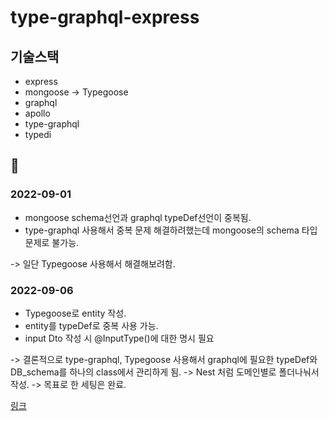 # type-graphql-express

## 기술스택

-   express
-   mongoose -> Typegoose
-   graphql
-   apollo
-   type-graphql
-   typedi

## 🚀

### 2022-09-01

-   mongoose schema선언과 graphql typeDef선언이 중복됨.
-   type-graphql 사용해서 중복 문제 해결하려했는데 mongoose의 schema 타입문제로 불가능.

-> 일단 Typegoose 사용해서 해결해보려함.

### 2022-09-06

-   Typegoose로 entity 작성.
-   entity를 typeDef로 중복 사용 가능.
-   input Dto 작성 시 @InputType()에 대한 명시 필요

-> 결론적으로 type-graphql, Typegoose 사용해서 graphql에 필요한 typeDef와 DB_schema를 하나의 class에서 관리하게 됨.
-> Nest 처럼 도메인별로 폴더나눠서 작성.
-> 목표로 한 세팅은 완료.

[링크](https://jooyoung2274.github.io//Express-+-Graphql-%EC%A2%80-%EB%8D%94-%EA%B5%AC%EC%A1%B0%EC%A0%81%EC%9C%BC%EB%A1%9C-%EC%A7%9C%EA%B8%B0-(+-Type-graphql,-Typegoose,-Typedi)/)
